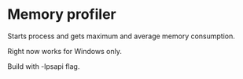 # Memory profiler

Starts process and gets maximum and average memory consumption.

Right now works for Windows only.

Build with -lpsapi flag.
